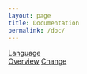 ```yaml
---
layout: page
title: Documentation
permalink: /doc/
---
```


[Language](volt.html)  
[Overview](overview.html)
[Change](change.html)
